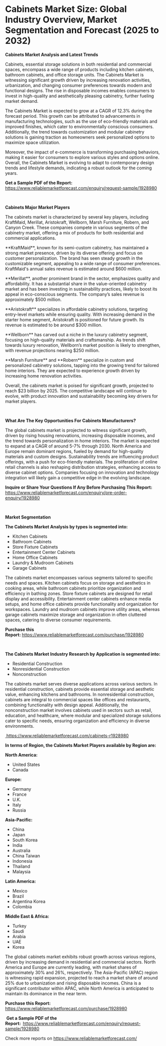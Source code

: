 <p><h1>Cabinets Market Size: Global Industry Overview, Market Segmentation and Forecast (2025 to 2032)</h1></p><p><strong>Cabinets Market Analysis and Latest Trends</strong></p>
<p><p>Cabinets, essential storage solutions in both residential and commercial spaces, encompass a wide range of products including kitchen cabinets, bathroom cabinets, and office storage units. The Cabinets Market is witnessing significant growth driven by increasing renovation activities, urbanization, and changing consumer preferences towards modern and functional designs. The rise in disposable incomes enables consumers to invest in high-quality and aesthetically pleasing cabinetry, further fueling market demand.</p><p>The Cabinets Market is expected to grow at a CAGR of 12.3% during the forecast period. This growth can be attributed to advancements in manufacturing technologies, such as the use of eco-friendly materials and improved finishes, which cater to environmentally conscious consumers. Additionally, the trend towards customization and modular cabinetry solutions is gaining traction as homeowners seek personalized options to maximize space utilization.</p><p>Moreover, the impact of e-commerce is transforming purchasing behaviors, making it easier for consumers to explore various styles and options online. Overall, the Cabinets Market is evolving to adapt to contemporary design trends and lifestyle demands, indicating a robust outlook for the coming years.</p></p>
<p><strong>Get a Sample PDF of the Report:&nbsp;</strong> <a href="https://www.reliablemarketforecast.com/enquiry/request-sample/1928980?utm_campaign=2193&utm_medium=2&utm_source=Github&utm_content=ia&utm_term=08022025&utm_id=cabinets">https://www.reliablemarketforecast.com/enquiry/request-sample/1928980</a></p>
<p>&nbsp;</p>
<p><strong>Cabinets Major Market Players</strong></p>
<p><p>The cabinets market is characterized by several key players, including KraftMaid, Merillat, Aristokraft, Wellborn, Marsh Furniture, Robern, and Canyon Creek. These companies compete in various segments of the cabinetry market, offering a mix of products for both residential and commercial applications.</p><p>**KraftMaid**, known for its semi-custom cabinetry, has maintained a strong market presence, driven by its diverse offering and focus on customer personalization. The brand has seen steady growth in the customizable segment, appealing to a wide range of consumer preferences. KraftMaid's annual sales revenue is estimated around $600 million.</p><p>**Merillat**, another prominent brand in the sector, emphasizes quality and affordability. It has a substantial share in the value-oriented cabinetry market and has been investing in sustainability practices, likely to boost its appeal in eco-conscious segments. The company’s sales revenue is approximately $500 million.</p><p>**Aristokraft** specializes in affordable cabinetry solutions, targeting entry-level markets while ensuring quality. With increasing demand in the starter home segment, Aristokraft is positioned for future growth. Its revenue is estimated to be around $300 million.</p><p>**Wellborn** has carved out a niche in the luxury cabinetry segment, focusing on high-quality materials and craftsmanship. As trends shift towards luxury renovation, Wellborn’s market position is likely to strengthen, with revenue projections nearing $250 million.</p><p>**Marsh Furniture** and **Robern** specialize in custom and personalized cabinetry solutions, tapping into the growing trend for tailored home interiors. They are expected to experience growth driven by increasing home renovation activities.</p><p>Overall, the cabinets market is poised for significant growth, projected to reach $23 billion by 2025. The competitive landscape will continue to evolve, with product innovation and sustainability becoming key drivers for market players.</p></p>
<p>&nbsp;</p>
<p><strong>What Are The Key Opportunities For Cabinets Manufacturers?</strong></p>
<p><p>The global cabinets market is projected to witness significant growth, driven by rising housing renovations, increasing disposable incomes, and the trend towards personalization in home interiors. The market is expected to expand at a CAGR of around 5-7% through 2030. North America and Europe remain dominant regions, fueled by demand for high-quality materials and custom designs. Sustainability trends are influencing product offerings, with a push for eco-friendly materials. The proliferation of online retail channels is also reshaping distribution strategies, enhancing access to diverse cabinet options. Companies focusing on innovation and technology integration will likely gain a competitive edge in the evolving landscape.</p></p>
<p><strong>Inquire or Share Your Questions If Any Before Purchasing This Report:</strong> <a href="https://www.reliablemarketforecast.com/enquiry/pre-order-enquiry/1928980?utm_campaign=2193&utm_medium=2&utm_source=Github&utm_content=ia&utm_term=08022025&utm_id=cabinets">https://www.reliablemarketforecast.com/enquiry/pre-order-enquiry/1928980</a></p>
<p>&nbsp;</p>
<p><strong>Market Segmentation</strong></p>
<p><strong>The Cabinets Market Analysis by types is segmented into:</strong></p>
<p><ul><li>Kitchen Cabinets</li><li>Bathroom Cabinets</li><li>Store Fixture Cabinets</li><li>Entertainment Center Cabinets</li><li>Home Office Cabinets</li><li>Laundry & Mudroom Cabinets</li><li>Garage Cabinets</li></ul></p>
<p><p>The cabinets market encompasses various segments tailored to specific needs and spaces. Kitchen cabinets focus on storage and aesthetics in cooking areas, while bathroom cabinets prioritize organization and efficiency in bathing zones. Store fixture cabinets are designed for retail display and accessibility. Entertainment center cabinets enhance media setups, and home office cabinets provide functionality and organization for workspaces. Laundry and mudroom cabinets improve utility areas, whereas garage cabinets maximize storage and organization in often cluttered spaces, catering to diverse consumer requirements.</p></p>
<p><strong>Purchase this Report:&nbsp;</strong><a href="https://www.reliablemarketforecast.com/purchase/1928980?utm_campaign=2193&utm_medium=2&utm_source=Github&utm_content=ia&utm_term=08022025&utm_id=cabinets">https://www.reliablemarketforecast.com/purchase/1928980</a></p>
<p>&nbsp;</p>
<p><strong>The Cabinets Market Industry Research by Application is segmented into:</strong></p>
<p><ul><li>Residential Construction</li><li>Nonresidential Construction</li><li>Nonconstruction</li></ul></p>
<p><p>The cabinets market serves diverse applications across various sectors. In residential construction, cabinets provide essential storage and aesthetic value, enhancing kitchens and bathrooms. In nonresidential construction, cabinets are integral to commercial spaces like offices and restaurants, combining functionality with design appeal. Additionally, the nonconstruction market involves cabinets used in sectors such as retail, education, and healthcare, where modular and specialized storage solutions cater to specific needs, ensuring organization and efficiency in diverse environments.</p></p>
<p><a href="https://www.reliablemarketforecast.com/cabinets-r1928980?utm_campaign=2193&utm_medium=2&utm_source=Github&utm_content=ia&utm_term=08022025&utm_id=cabinets">&nbsp;https://www.reliablemarketforecast.com/cabinets-r1928980</a></p>
<p><strong>In terms of Region, the Cabinets Market Players available by Region are:</strong></p>
<p>
    <p> <strong> North America: </strong>
        <ul>
            <li>United States</li>
            <li>Canada</li>
        </ul>
        </p> 
    <p> <strong> Europe: </strong>
        <ul>
            <li>Germany</li>
            <li>France</li>
            <li>U.K.</li>
            <li>Italy</li>
            <li>Russia</li>
        </ul>
        </p> 
    <p> <strong> Asia-Pacific: </strong>
        <ul>
            <li>China</li>
            <li>Japan</li>
            <li>South Korea</li>
            <li>India</li>
            <li>Australia</li>
            <li>China Taiwan</li>
            <li>Indonesia</li>
            <li>Thailand</li>
            <li>Malaysia</li>
        </ul>
        </p> 
    <p> <strong> Latin America: </strong>
        <ul>
            <li>Mexico</li>
            <li>Brazil</li>
            <li>Argentina Korea</li>
            <li>Colombia</li>
        </ul>
        </p> 
    <p> <strong> Middle East & Africa: </strong>
        <ul>
            <li>Turkey</li>
            <li>Saudi</li>
            <li>Arabia</li>
            <li>UAE</li>
            <li>Korea</li>
        </ul>
    </p>
    </p>
<p><p>The global cabinets market exhibits robust growth across various regions, driven by increasing demand in residential and commercial sectors. North America and Europe are currently leading, with market shares of approximately 30% and 26%, respectively. The Asia-Pacific (APAC) region is witnessing rapid expansion, projected to reach a market share of around 25% due to urbanization and rising disposable incomes. China is a significant contributor within APAC, while North America is anticipated to maintain its dominance in the near term.</p></p>
<p><strong>Purchase this Report: </strong><a href="https://www.reliablemarketforecast.com/purchase/1928980?utm_campaign=2193&utm_medium=2&utm_source=Github&utm_content=ia&utm_term=08022025&utm_id=cabinets">https://www.reliablemarketforecast.com/purchase/1928980</a></p>
<p>&nbsp;<strong>Get a Sample PDF of the Report:&nbsp;&nbsp;</strong><a href="https://www.reliablemarketforecast.com/enquiry/request-sample/1928980?utm_campaign=2193&utm_medium=2&utm_source=Github&utm_content=ia&utm_term=08022025&utm_id=cabinets">https://www.reliablemarketforecast.com/enquiry/request-sample/1928980</a></p>
<p><strong></strong></p>
<p>Check more reports on <a href="https://www.reliablemarketforecast.com/?utm_campaign=2193&utm_medium=2&utm_source=Github&utm_content=ia&utm_term=08022025&utm_id=cabinets">https://www.reliablemarketforecast.com/</a></p>